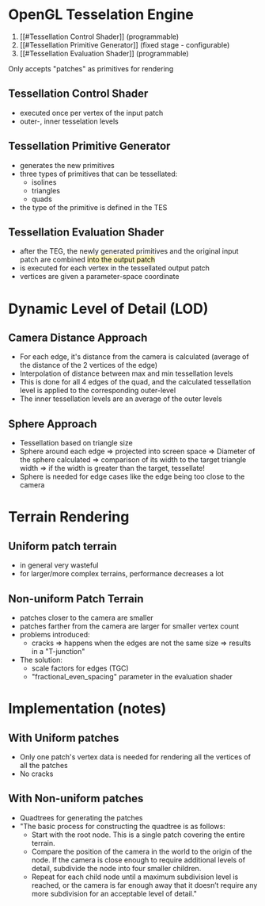 # OpenGL Tesselation Engine

1. [[#Tessellation Control Shader]] (programmable)
2. [[#Tessellation Primitive Generator]] (fixed stage - configurable)
3. [[#Tessellation Evaluation Shader]] (programmable)

Only accepts "patches" as primitives for rendering

## Tessellation Control Shader
- executed once per vertex of the input patch
- outer-, inner tesselation levels

## Tessellation Primitive Generator
- generates the new primitives
- three types of primitives that can be tessellated:
	- isolines
	- triangles
	- quads
- the type of the primitive is defined in the TES 


## Tessellation Evaluation Shader 
- after the TEG, the newly generated primitives and the original input patch are combined <mark style="background: #FFF3A3A6;">into the output patch</mark> 
- is executed for each vertex in the tessellated output patch
- vertices are given a parameter-space coordinate 
# Dynamic Level of Detail (LOD)
## Camera Distance Approach
- For each edge, it's distance from the camera is calculated (average of the distance of the 2 vertices of the edge)
- Interpolation of distance between max and min tessellation levels
- This is done for all 4 edges of the quad, and the calculated tessellation level is applied to the corresponding outer-level 
- The inner tessellation levels are an average of the outer levels
## Sphere Approach
- Tessellation based on triangle size
- Sphere around each edge => projected into screen space => Diameter of the sphere calculated => comparison of its width to the target triangle width => if the width is greater than the target, tessellate!
- Sphere is needed for edge cases like the edge being too close to the camera

# Terrain Rendering 
## Uniform patch terrain
- in general very wasteful
- for larger/more complex terrains, performance decreases a lot

## Non-uniform Patch Terrain
- patches closer to the camera are smaller
- patches farther from the camera are larger for smaller vertex count
- problems introduced:
	- cracks => happens when the edges are not the same size => results in a "T-junction"
- The solution: 
	- scale factors for edges (TGC)
	- "fractional_even_spacing" parameter in the evaluation shader
# Implementation (notes)
## With Uniform patches
- Only one patch's vertex data is needed for rendering all the vertices of all the patches
- No cracks
## With Non-uniform patches 
- Quadtrees for generating the patches
- "The basic process for constructing the quadtree is as follows:
	- Start with the root node. This is a single patch covering the entire terrain.
	- Compare the position of the camera in the world to the origin of the node. If the camera is close enough to require additional levels of detail, subdivide the node into four smaller children.
	- Repeat for each child node until a maximum subdivision level is reached, or the camera is far enough away that it doesn’t require any more subdivision for an acceptable level of detail."